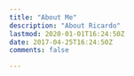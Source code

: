 ```yaml
---
title: "About Me"
description: "About Ricardo"
lastmod: 2020-01-01T16:24:50Z
date: 2017-04-25T16:24:50Z
comments: false

---
```

<!--
<center>
[Resume](https://www.dropbox.com/s/m9k64agrhgnbgri/ricardos_resume___n.pdf?dl=0)

</center>

-->
